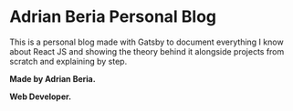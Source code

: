 # Adrian Beria Personal Blog

This is a personal blog made with Gatsby to document everything I know about React JS and showing the theory behind it alongside projects from scratch and explaining by step.

**Made by Adrian Beria.**

**Web Developer.**